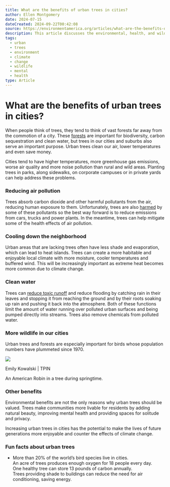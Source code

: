 ```yaml
---
title: What are the benefits of urban trees in cities?
author: Ellen Montgomery
date: 2024-07-15
dateCreated: 2024-09-22T00:42:08
source: https://environmentamerica.org/articles/what-are-the-benefits-of-urban-trees-in-cities/
description: This article discusses the environmental, health, and wildlife benefits of urban trees, emphasizing their role in reducing pollution, cooling urban areas, and supporting biodiversity.
tags:
  - urban
  - trees
  - environment
  - climate
  - change
  - wildlife
  - mental
  - health
type: Article
---
```


# What are the benefits of urban trees in cities?

When people think of trees, they tend to think of vast forests far away from the commotion of a city. These [forests](https://environmentamerica.org/topics/forests/) are important for biodiversity, carbon sequestration and clean water, but trees in our cities and suburbs also serve an important purpose. Urban trees clean our air, lower temperatures and even save money.

Cities tend to have higher temperatures, more greenhouse gas emissions, worse air quality and more noise pollution than rural and wild areas. Planting trees in parks, along sidewalks, on corporate campuses or in private yards can help address these problems.

### Reducing air pollution

Trees absorb carbon dioxide and other harmful pollutants from the air, reducing human exposure to them. Unfortunately, trees are also [harmed](https://www.nps.gov/subjects/air/nature-trees.htm#:~:text=Studies%20have%20found,tree%20growth%20decreased.) by some of these pollutants so the best way forward is to reduce emissions from cars, trucks and power plants. In the meantime, trees can help mitigate some of the health effects of air pollution.

### Cooling down the neighborhood

Urban areas that are lacking trees often have less shade and evaporation, which can lead to heat islands. Trees can create a more habitable and enjoyable local climate with more moisture, cooler temperatures and buffered wind. This will be increasingly important as extreme heat becomes more common due to climate change.

### Clean water

Trees can [reduce toxic runoff](https://www.epa.gov/heatislands/using-trees-and-vegetation-reduce-heat-islands#:~:text=Enhanced%20stormwater%20management%20and%20water%20quality%3A%C2%A0Vegetation%20reduces%20runoff%20and%20improves%20water%20quality%20by%20absorbing%20and%20filtering%20rainwater.) and reduce flooding by catching rain in their leaves and stopping it from reaching the ground and by their roots soaking up rain and pushing it back into the atmosphere. Both of these functions limit the amount of water running over polluted urban surfaces and being pumped directly into streams. Trees also remove chemicals from polluted water.

### More wildlife in our cities

Urban trees and forests are especially important for birds whose population numbers have plummeted since 1970.

![](https://publicinterestnetwork.org/wp-content/uploads/2023/10/IL-robin-via-staff.png)

Emily Kowalski | TPIN

An American Robin in a tree during springtime.

### Other benefits

Environmental benefits are not the only reasons why urban trees should be valued. Trees make communities more livable for residents by adding natural beauty, improving mental health and providing spaces for solitude and privacy.

Increasing urban trees in cities has the potential to make the lives of future generations more enjoyable and counter the effects of climate change.

### Fun facts about urban trees

-   More than 20% of the world’s bird species live in cities.  
    An acre of trees produces enough oxygen for 18 people every day.  
    One healthy tree can store 13 pounds of carbon annually.  
    Trees providing shade to buildings can reduce the need for air conditioning, saving energy.
